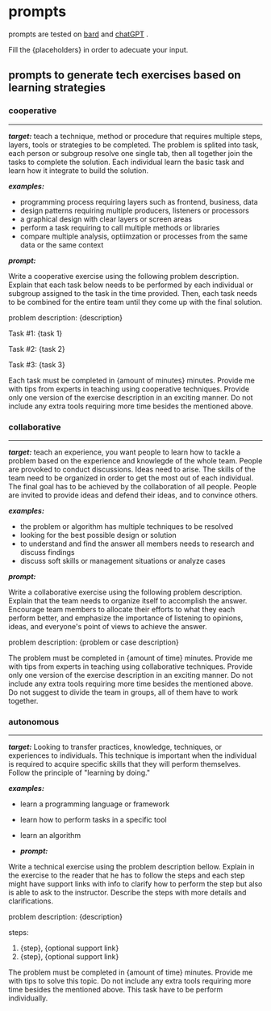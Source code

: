 # prompts

prompts are tested on [bard](https://bard.google.com/u/1/) and [chatGPT](https://chat.openai.com/) .

Fill the {placeholders} in order to adecuate your input.

## prompts to generate tech exercises based on learning strategies

### cooperative

---

**_target:_** teach a technique, method or procedure that requires multiple steps, layers, tools or strategies to be completed. The problem is splited into task, each person or subgroup resolve one single tab, then all together join the tasks to complete the solution. Each individual learn the basic task and learn how it integrate to build the solution.

**_examples:_**

- programming process requiring layers such as frontend, business, data
- design patterns requiring multiple producers, listeners or processors
- a graphical design with clear layers or screen areas
- perform a task requiring to call multiple methods or libraries
- compare multiple analysis, optiimzation or processes from the same data or the same context

**_prompt:_**

Write a cooperative exercise using the following problem description. Explain that each task below needs to be performed by each individual or subgroup assigned to the task in the time provided. Then, each task needs to be combined for the entire team until they come up with the final solution.

problem description: {description}

Task #1: {task 1}

Task #2: {task 2}

Task #3: {task 3}

Each task must be completed in {amount of minutes} minutes. Provide me with tips from experts in teaching using cooperative techniques. Provide only one version of the exercise description in an exciting manner. Do not include any extra tools requiring more time besides the mentioned above.

### collaborative

---

**_target:_** teach an experience, you want people to learn how to tackle a problem based on the experience and knowlegde of the whole team. People are provoked to conduct discussions. Ideas need to arise. The skills of the team need to be organized in order to get the most out of each individual. The final goal has to be achieved by the collaboration of all people. People are invited to provide ideas and defend their ideas, and to convince others.

**_examples:_**

- the problem or algorithm has multiple techniques to be resolved
- looking for the best possible design or solution
- to understand and find the answer all members needs to research and discuss findings
- discuss soft skills or management situations or analyze cases

**_prompt:_**

Write a collaborative exercise using the following problem description. Explain that the team needs to organize itself to accomplish the answer. Encourage team members to allocate their efforts to what they each perform better, and emphasize the importance of listening to opinions, ideas, and everyone's point of views to achieve the answer.

problem description: {problem or case description}

The problem must be completed in {amount of time} minutes. Provide me with tips from experts in teaching using collaborative techniques. Provide only one version of the exercise description in an exciting manner. Do not include any extra tools requiring more time besides the mentioned above. Do not suggest to divide the team in groups, all of them have to work together.

### autonomous

---

**_target:_** Looking to transfer practices, knowledge, techniques, or experiences to individuals. This technique is important when the individual is required to acquire specific skills that they will perform themselves. Follow the principle of "learning by doing."

**_examples:_**

- learn a programming language or framework
- learn how to perform tasks in a specific tool
- learn an algorithm

- **_prompt:_**

Write a technical exercise using the problem description bellow. Explain in the exercise to the reader that he has to follow the steps and each step might have support links with info to clarify how to perform the step but also is able to ask to the instructor. Describe the steps with more details and clarifications.

problem description: {description}

steps:

1. {step}, {optional support link}
2. {step}, {optional support link}

The problem must be completed in {amount of time} minutes. Provide me with tips to solve this topic. Do not include any extra tools requiring more time besides the mentioned above. This task have to be perform individually.
